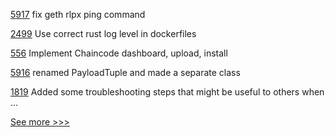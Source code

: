 
[5917](https://github.com/hyperledger/besu/pull/5917) fix geth rlpx ping command

[2499](https://github.com/hyperledger/aries-cloudagent-python/pull/2499) Use correct rust log level in dockerfiles 

[556](https://github.com/hyperledger/cello/pull/556) Implement Chaincode dashboard, upload, install

[5916](https://github.com/hyperledger/besu/pull/5916) renamed PayloadTuple and made a separate class

[1819](https://github.com/hyperledger/indy-node/pull/1819) Added some troubleshooting steps that might be useful to others when …


[See more >>>](https://start-here.hyperledger.org/pull-requests)
